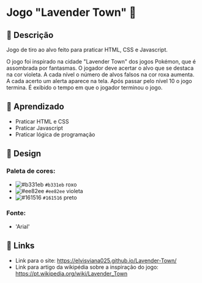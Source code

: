 # Jogo "Lavender Town" 👻

## 📝 Descrição

Jogo de tiro ao alvo feito para praticar HTML, CSS e Javascript. 

O jogo foi inspirado na cidade "Lavender Town" dos jogos Pokémon, que é assombrada por fantasmas. O jogador deve acertar o alvo que se destaca na cor violeta. A cada nível o número de alvos falsos na cor roxa aumenta. A cada acerto um alerta aparece na tela. Após passar pelo nível 10 o jogo termina. É exibido o tempo em que o jogador terminou o jogo.

## 🧠 Aprendizado

* Praticar HTML e CSS
* Praticar Javascript
* Praticar lógica de programação

## 🎨 Design
### Paleta de cores:

- ![#b331eb](https://via.placeholder.com/15/b331eb/b331eb.png) `#b331eb` roxo
- ![#ee82ee](https://via.placeholder.com/15/ee82ee/ee82ee.png) `#ee82ee` violeta
- ![#161516](https://via.placeholder.com/15/161516/161516.png) `#161516` preto

### Fonte:
* 'Arial'

## 🔗 Links

* Link para o site: https://elvisviana025.github.io/Lavender-Town/
* Link para artigo da wikipédia sobre a inspiração do jogo: https://pt.wikipedia.org/wiki/Lavender_Town

